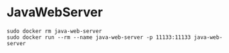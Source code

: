 # JavaWebServer

```
sudo docker rm java-web-server
sudo docker run --rm --name java-web-server -p 11133:11133 java-web-server
```
